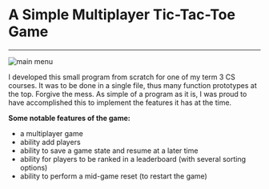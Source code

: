 # A Simple Multiplayer Tic-Tac-Toe Game

***

![main menu](https://github.com/thangk/C/blob/master/Tic%20Tac%20Toe%20Game/main_menu.png)

I developed this small program from scratch for one of my term 3 CS courses. It was to be done in a single file, thus many function prototypes at the top. Forgive the mess. As simple of a program as it is, I was proud to have accomplished this to implement the features it has at the time.


**Some notable features of the game:**
* a multiplayer game
* ability add players
* ability to save a game state and resume at a later time
* ability for players to be ranked in a leaderboard (with several sorting options)
* ability to perform a mid-game reset (to restart the game)
